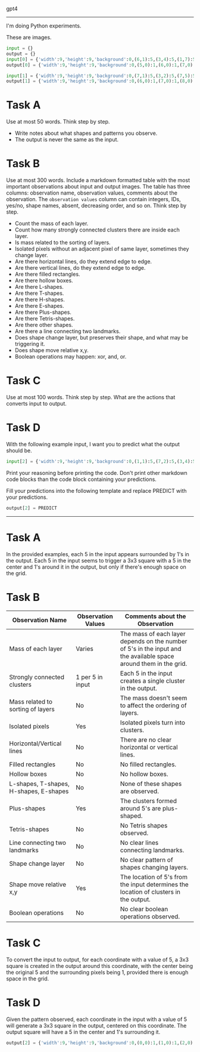 gpt4

---

I'm doing Python experiments.


These are images.


```python
input = {}
output = {}
input[0] = {'width':9,'height':9,'background':0,(6,1):5,(3,4):5,(1,7):5}
output[0] = {'width':9,'height':9,'background':0,(5,0):1,(6,0):1,(7,0):1,(5,1):1,(6,1):5,(7,1):1,(5,2):1,(6,2):1,(7,2):1,(2,3):1,(3,3):1,(4,3):1,(2,4):1,(3,4):5,(4,4):1,(2,5):1,(3,5):1,(4,5):1,(0,6):1,(1,6):1,(2,6):1,(0,7):1,(1,7):5,(2,7):1,(0,8):1,(1,8):1,(2,8):1}

input[1] = {'width':9,'height':9,'background':0,(7,1):5,(3,2):5,(7,5):5,(3,7):5}
output[1] = {'width':9,'height':9,'background':0,(6,0):1,(7,0):1,(8,0):1,(2,1):1,(3,1):1,(4,1):1,(6,1):1,(7,1):5,(8,1):1,(2,2):1,(3,2):5,(4,2):1,(6,2):1,(7,2):1,(8,2):1,(2,3):1,(3,3):1,(4,3):1,(6,4):1,(7,4):1,(8,4):1,(6,5):1,(7,5):5,(8,5):1,(2,6):1,(3,6):1,(4,6):1,(6,6):1,(7,6):1,(8,6):1,(2,7):1,(3,7):5,(4,7):1,(2,8):1,(3,8):1,(4,8):1}
```

# Task A
Use at most 50 words.
Think step by step.
- Write notes about what shapes and patterns you observe.
- The output is never the same as the input.


# Task B
Use at most 300 words.
Include a markdown formatted table with the most important observations about input and output images.
The table has three columns: observation name, observation values, comments about the observation.
The `observation values` column can contain integers, IDs, yes/no, shape names, absent, decreasing order, and so on.
Think step by step.
- Count the mass of each layer.
- Count how many strongly connected clusters there are inside each layer.
- Is mass related to the sorting of layers.
- Isolated pixels without an adjacent pixel of same layer, sometimes they change layer.
- Are there horizontal lines, do they extend edge to edge.
- Are there vertical lines, do they extend edge to edge.
- Are there filled rectangles.
- Are there hollow boxes.
- Are there L-shapes.
- Are there T-shapes.
- Are there H-shapes.
- Are there E-shapes.
- Are there Plus-shapes.
- Are there Tetris-shapes.
- Are there other shapes.
- Are there a line connecting two landmarks.
- Does shape change layer, but preserves their shape, and what may be triggering it.
- Does shape move relative x,y.
- Boolean operations may happen: xor, and, or.


# Task C
Use at most 100 words.
Think step by step.
What are the actions that converts input to output.


# Task D
With the following example input, I want you to predict what the output should be.


```python
input[2] = {'width':9,'height':9,'background':0,(1,1):5,(7,2):5,(3,4):5,(1,7):5,(5,7):5}
```
Print your reasoning before printing the code.
Don't print other markdown code blocks than the code block containing your predictions.


Fill your predictions into the following template and replace PREDICT with your predictions.
```python
output[2] = PREDICT
```

---

# Task A
In the provided examples, each 5 in the input appears surrounded by 1's in the output. Each 5 in the input seems to trigger a 3x3 square with a 5 in the center and 1's around it in the output, but only if there's enough space on the grid. 

# Task B

| Observation Name | Observation Values | Comments about the Observation |
|------------------|--------------------|--------------------------------|
| Mass of each layer | Varies | The mass of each layer depends on the number of 5's in the input and the available space around them in the grid. |
| Strongly connected clusters | 1 per 5 in input | Each 5 in the input creates a single cluster in the output. |
| Mass related to sorting of layers | No | The mass doesn't seem to affect the ordering of layers. |
| Isolated pixels | Yes | Isolated pixels turn into clusters. |
| Horizontal/Vertical lines | No | There are no clear horizontal or vertical lines. |
| Filled rectangles | No | No filled rectangles. |
| Hollow boxes | No | No hollow boxes. |
| L-shapes, T-shapes, H-shapes, E-shapes | No | None of these shapes are observed. |
| Plus-shapes | Yes | The clusters formed around 5's are plus-shaped. |
| Tetris-shapes | No | No Tetris shapes observed. |
| Line connecting two landmarks | No | No clear lines connecting landmarks. |
| Shape change layer | No | No clear pattern of shapes changing layers. |
| Shape move relative x,y | Yes | The location of 5's from the input determines the location of clusters in the output. |
| Boolean operations | No | No clear boolean operations observed. |

# Task C
To convert the input to output, for each coordinate with a value of 5, a 3x3 square is created in the output around this coordinate, with the center being the original 5 and the surrounding pixels being 1, provided there is enough space in the grid.

# Task D

Given the pattern observed, each coordinate in the input with a value of 5 will generate a 3x3 square in the output, centered on this coordinate. The output square will have a 5 in the center and 1's surrounding it.

```python
output[2] = {'width':9,'height':9,'background':0,(0,0):1,(1,0):1,(2,0):1,(0,1):1,(1,1):5,(2,1):1,(0,2):1,(1,2):1,(2,2):1,(6,1):1,(7,1):1,(8,1):1,(6,2):1,(7,2):5,(8,2):1,(6,3):1,(7,3):1,(8,3):1,(2,3):1,(3,3):1,(4,3):1,(2,4):1,(3,4):5,(4,4):1,(2,5):1,(3,5):1,(4,5):1,(0,6):1,(1,6):1,(2,6):1,(0,7):1,(1,7):5,(2,7):1,(0,8):1,(1,8):1,(2,8):1,(4,6):1,(5,6):1,(6,6):1,(4,7):1,(5,7):5,(6,7):1,(4,8):1,(5,8):1,(6,8):1}
```

